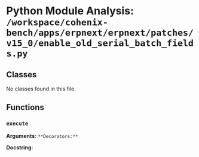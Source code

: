# Python Module Analysis: `/workspace/cohenix-bench/apps/erpnext/erpnext/patches/v15_0/enable_old_serial_batch_fields.py`

## Classes

No classes found in this file.


## Functions

### `execute`
**Arguments:** ``
**Decorators:** ``

**Docstring:**
```

```

